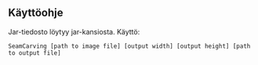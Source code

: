## Käyttöohje

Jar-tiedosto löytyy jar-kansiosta. Käyttö:

```
SeamCarving [path to image file] [output width] [output height] [path to output file]
```